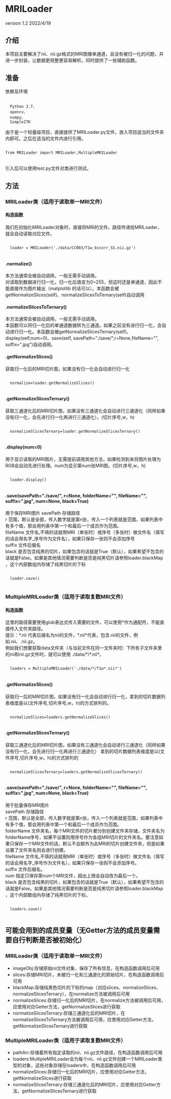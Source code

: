 # MRILoader
<p>version 1.2 2022/4/19</p>
<h2>介绍</h2>
<p>
  本项目主要解决了nii、nii.gz格式的MRI图像单通道，且没有被归一化的问题，并进一步封装，让数据更规整更容易解析。同时提供了一些辅助函数。
</p>
<h2>准备</h2>
<p>依赖及环境</p>
<code>
  Python 3.7、
  opencv、
  numpy、
  SimpleITK
</code>
<p>
由于是一个轻量级项目，直接提供了MRILoader.py文件，放入项目适当的文件夹内即可。之后在适当的文件内进行引用。
</p>
<code>
from MRILoader import MRILoader,MultipleMRILoader
</code>
<p>
  <br/>
引入后可以使用test.py文件对类进行测试。
</p>
<h2>方法</h2>
<h3>MRILoader类（适用于读取单一MRI文件）</h3>
<h4>构造函数</h4>
<p>
 我们在初始化MRILoader对象时，直接将MRI的文件。路径传递给MRILoader，就会自动读取对应文件。
</p>
<code>
  loader = MRILoader('./data/CC003/T1w_bscorr_SS.nii.gz')
  </code>
  
  <h4>.normalize() </h4>
   <p>
  本方法通常会被自动调用，一般无需手动调用。<br/>
  对读取到数据进行归一化，归一化后值变为0~255，但这时还是单通道，因此不能直接作为图片输出（matplotlib 的话可以）。本函数会被getNormalizeSlices(self)、normalizeSlicesToTernary(self)自动调用
</p>

   <h4>.normalizeSlicesToTernary()</h4>
   <p>
  本方法通常会被自动调用，一般无需手动调用。<br/>
  本函数可以将归一化后的单通道数据转为三通道。如果之前没有进行归一化，会自动进行归一化。本函数会被getNormalizeSlicesTernary(self)、display(self,num=0)、save(self, savePath="./save/",r=None,fileName="", suffix=".jpg")自动调用。
</p>

<h4>.getNormalizeSlices()</h4>
   <p>
  获取归一化后的MRI切片图，如果没有归一化会自动进行归一化
</p>
<code>
  normalize=loader.getNormalizeSlices()
  </code>
  
<h4>.getNormalizeSlicesTernary()</h4>
   <p>
  获取三通道化后的MRI切片图，如果没有三通道化会自动进行三通道化（同样如果没有归一化，会先进行归一化再进行三通道化）。(切片序号,w，h)

</p>
<code>
  normalizeSlicesTernary=loader.getNormalizeSlicesTernary()
  </code>
  
  <h4>.display(num=0)</h4>
   <p>
  用于显示读取的MRI图片，无需提前调用其他方法，如果检测到未将图片处理为RGB会自动先进行处理。num为显示第num张MRI图。(切片序号,w，h)

</p>
<code>
  loader.display()
  </code>
   <h4>.save(savePath="./save/", r=None, folderName="", fileName="", suffix=".jpg", num=None, black=True)</h4>
   <p>
  用于保存MRI图片
savePath   存储路径<br/>
r          范围，默认是全部，传入数字就是第n张，传入一个列表就是范围，如果列表中有多个值，那会用列表中第一个和最后一个成员作为范围。<br/>
fileName   文件名,不填的话就用MRI（单张时）或序号（多张时）做文件名（填写的话会用名字_序号作为文件名），如果只保存一张则不会添加序号<br/>
suffix     文件后缀名<br/>
black        是否包含纯黑的切片，如果包含的话就是True（默认），如果希望不包含的话就是False。如果是其他情况需要判断是否是纯黑切片请参照loader.blackMap ，这个内部数组内存储了纯黑切片的下标<br/>

</p>
<code>
  loader.save()
  </code>
  <h3>MultipleMRILoader类（适用于读取复数MRI文件）</h3>
  <h4>构造函数</h4>
  <p>
  这里的路径需要使用glob表达式传入需要的文件，可以使用*作为通配符，不能直接传入文件夹路径。<br/>
  提示：*.nii 代表后缀名为nii的文件，*.nii*代表，包含.nii的文件，例如.nii、.nii.gz。<br/>
  例如我们想要获取data文件夹（与当前文件在同一文件夹时）下所有子文件夹里的nii和nii.gz文件时，就可以使用 ./data/*/*.nii*。
</p>
  <code>
  loaders = MultipleMRILoader('./data/*/T1w*.nii*')
  </code>
  <h4>.getNormalizeSlices()</h4>
   <p>
  获取归一后的MRI切片图，如果没有归一化会自动进行归一化，拿到的切片数据列表维度是以(文件序号,切片序号,w，h)的方式排列的。
</p>
<code>
  normalizeSlices=loaders.getNormalizeSlices()
  </code>
  
<h4>.getNormalizeSlicesTernary()</h4>
   <p>
  获取三通道化后的MRI切片图，如果没有三通道化会自动进行三通道化（同样如果没有归一化，会先进行归一化再进行三通道化）
拿到的切片数据列表维度是以(文件序号,切片序号,w，h)的方式排列的
</p>
<code>
  normalizeSlicesTernary=loaders.getNormalizeSlicesTernary()
  </code>
  
  <h4>.save(savePath="./save/", r=None, folderName="", fileName="", suffix=".jpg", num=None, black=True)</h4>
   <p>
  用于批量保存MRI图片<br/>
savePath   存储路径<br/>
r           范围，默认是全部，传入数字就是第n张，传入一个列表就是范围，如果列表中有多个值，那会用列表中第一个和最后一个成员作为范围。<br/>
folderName  文件夹名，每个MRI文件的切片都分别创建文件夹存储，文件夹名为folderName序号，如果不设置则用序号作为各组MRI切片的文件夹名。要注意如果只保存一个MRI文件的话，默认不会额外为此MRI的切片创建文件夹，但是如果设置了文件夹名则会进行创建。<br/>
fileName   文件名,不填的话就用MRI（单张时）或序号（多张时）做文件名（填写的话会用名字_序号作为文件名），如果只保存一张则不会添加序号。<br/>
suffix     文件后缀名。<br/>
num          指定只保存第num个MRI文件，超出上限会自动改为最后一个。<br/>
black        是否包含纯黑的切片，如果包含的话就是True（默认），如果希望不包含的话就是False。如果是其他情况需要判断是否是纯黑切片请参照loader.blackMap ，这个内部数组内存储了纯黑切片的下标。<br/>
</p>
<code>
  loaders.save()
  </code>
<h2>可能会用到的成员变量（无Getter方法的成员变量需要自行判断是否被初始化）</h2>
<h3>MRILoader类（适用于读取单一MRI文件）</h3>
<ul>
  <li>
    imageObj:存储原始nii文件对象，保存了所有信息，在构造函数调用后可用
  </li>
  <li>
    slices:存储MRI切片，未被归一化和三通道化的原始切片，在构造函数调用后可用
  </li>
  <li>
    blackMap:存储纯黑色切片的下标的map（对应slices、normalizeSlices、normalizeSlicesTernary），在normalize方法被调用后可用
  </li>
  <li>
    normalizeSlices:存储归一化后的MRI切片，在normalize方法被调用后可用，应使用对应Getter方法，getNormalizeSlices进行获取
  </li>
  <li>
    normalizeSlicesTernary:存储三通道化后的MRI切片，在normalizeSlicesToTernary方法被调用后可用，应使用对应Getter方法，getNormalizeSlicesTernary进行获取
  </li>
</ul>

  <h3>MultipleMRILoader类（适用于读取复数MRI文件）</h3>
  <ul>
  <li>
    pathArr:存储着所有指定读取的nii、nii.gz文件路径，在构造函数调用后可用
  </li>
   <li>
    loaders:MultipleMRILoader会为每个nii、nii.gz文件创建一个MRILoader类型的对象，这些对象存储在loaders中，在构造函数调用后可用
  </li>
  <li>
    normalizeSlices:存储归一化后的MRI切片，应使用对应Getter方法，getNormalizeSlices进行获取
  </li>
  <li>
    normalizeSlicesTernary:存储三通道化后的MRI切片，应使用对应Getter方法，getNormalizeSlicesTernary进行获取
  </li>

</ul>
  
